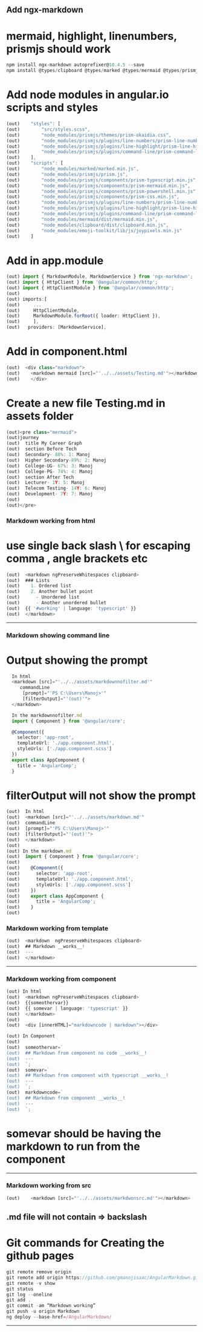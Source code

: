 ## Add ngx-markdown

# mermaid, highlight, linenumbers, prismjs should work

```powershell
npm install ngx-markdown autoprefixer@10.4.5 --save
npm install @types/clipboard @types/marked @types/mermaid @types/prismjs --save-dev
```

# Add node modules in angular.io scripts and styles

```typescript
(out)    "styles": [
(out)        "src/styles.scss",
(out)        "node_modules/prismjs/themes/prism-okaidia.css",
(out)        "node_modules/prismjs/plugins/line-numbers/prism-line-numbers.css",
(out)        "node_modules/prismjs/plugins/line-highlight/prism-line-highlight.css",
(out)        "node_modules/prismjs/plugins/command-line/prism-command-line.css"
(out)    ],
(out)    "scripts": [
(out)        "node_modules/marked/marked.min.js",
(out)        "node_modules/prismjs/prism.js",
(out)        "node_modules/prismjs/components/prism-typescript.min.js",
(out)        "node_modules/prismjs/components/prism-mermaid.min.js",
(out)        "node_modules/prismjs/components/prism-powershell.min.js",
(out)        "node_modules/prismjs/components/prism-css.min.js",
(out)        "node_modules/prismjs/plugins/line-numbers/prism-line-numbers.js",
(out)        "node_modules/prismjs/plugins/line-highlight/prism-line-highlight.js",
(out)        "node_modules/prismjs/plugins/command-line/prism-command-line.js",
(out)        "node_modules/mermaid/dist/mermaid.min.js",
(out)        "node_modules/clipboard/dist/clipboard.min.js",
(out)        "node_modules/emoji-toolkit/lib/js/joypixels.min.js"
(out)    ]
```

# Add in app.module

```typescript
(out) import { MarkdownModule, MarkdownService } from 'ngx-markdown';
(out) import { HttpClient } from '@angular/common/http';
(out) import { HttpClientModule } from '@angular/common/http';
(out)
(out) imports:[
(out)     ...
(out)     HttpClientModule,
(out)     MarkdownModule.forRoot({ loader: HttpClient }),
(out)     ],
(out)   providers: [MarkdownService],
```

# Add in component.html

```typescript
(out)  <div class="markdown">
(out)    <markdown mermaid [src]="'../../assets/Testing.md'"></markdown>
(out)    </div>
```

# Create a new file Testing.md in assets folder

```typescript
(out)<pre class="mermaid">
(out)journey
(out)  title My Career Graph
(out)  section Before Tech
(out)  Secondary- 88%: 1: Manoj
(out)  Higher Secondary-89%: 2: Manoj
(out)  College-UG- 67%: 3: Manoj
(out)  College-PG- 74%: 4: Manoj
(out)  section After Tech
(out)  Lecturer- 1Y: 5: Manoj
(out)  Telecom Testing- 14Y: 6: Manoj
(out)  Development- 7Y: 7: Manoj
(out)
(out)</pre>
```

### Markdown working from html

# use single back slash \ for escaping comma , angle brackets etc

```typescript
(out)  <markdown ngPreserveWhitespaces clipboard>
(out)  ### Lists
(out)    1. Ordered list
(out)    2. Another bullet point
(out)      - Unordered list
(out)      - Another unordered bullet
(out)  {{ '#working' | language: 'typescript' }}
(out)  </markdown>
```

---

### Markdown showing command line

# Output showing the prompt

```typescript
  In html
  <markdown [src]="'../../assets/markdownnofilter.md'"
     commandLine
      [prompt]="'PS C:\Users\Manoj>'"
      [filterOutput]="'(out)'">
  </markdown>

  In the markdownnofilter.md
  import { Component } from '@angular/core';

  @Component({
    selector: 'app-root',
    templateUrl: './app.component.html',
    styleUrls: ['./app.component.scss']
  })
  export class AppComponent {
    title = 'AngularComp';
  }
```

# filterOutput will not show the prompt

```typescript
(out)  In html
(out)  <markdown [src]="'../../assets/markdown.md'"
(out)  commandLine
(out)  [prompt]="'PS C:\Users\Manoj>'"
(out)  [filterOutput]="'(out)'">
(out)  </markdown>
(out)
(out) In the markdown.md
(out)  import { Component } from '@angular/core';
(out)
(out)    @Component({
(out)      selector: 'app-root',
(out)      templateUrl: './app.component.html',
(out)      styleUrls: ['./app.component.scss']
(out)    })
(out)    export class AppComponent {
(out)      title = 'AngularComp';
(out)    }
(out)
```

### Markdown working from template

```typescript
(out)  <markdown  ngPreserveWhitespaces clipboard>
(out)  ## Markdown __works__!
(out)  ---
(out)  </markdown>
```

---

### Markdown working from component

```typescript
(out) In html
(out)  <markdown ngPreserveWhitespaces clipboard>
(out)  {{someothervar}}
(out)  {{ somevar | language: 'typescript' }}
(out)  </markdown>
(out)
(out)  <div [innerHTML]="markdowncode | markdown"></div>

(out) In Component
(out)
(out)  someothervar=`
(out)  ## Markdown from component no code __works__!
(out)  ---
(out)  `;
(out)  somevar=`
(out)  ## Markdown from component with typescript __works__!
(out)  ---
(out)  `;
(out)  markdowncode=`
(out)  ## Markdown from component __works__!
(out)  ---
(out)  `;

```

# somevar should be having the markdown to run from the component

---

### Markdown working from src

```typescript
(out)    <markdown [src]="'../../assets/markdwonsrc.md'"></markdown>
```

## .md file will not contain => backslash

# Git commands for Creating the github pages

```typescript
git remote remove origin
git remote add origin https://github.com/gmanojisaac/AngularMarkdown.git
git remote -v show
git status
git log --oneline
git add .
git commit -am “Markdown working”
git push -u origin Markdown
ng deploy --base-href=/AngularMarkdown/
```

---
